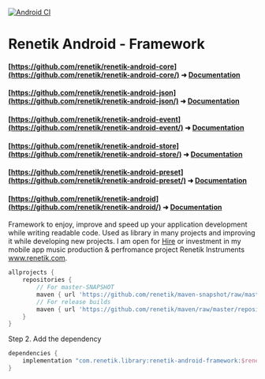 [![Android CI](https://github.com/renetik/renetik-android/workflows/Android%20CI/badge.svg)
](https://github.com/renetik/renetik-android/actions/workflows/android.yml)

# Renetik Android - Framework
#### [https://github.com/renetik/renetik-android-core](https://github.com/renetik/renetik-android-core/) ➜ [Documentation](https://renetik.github.io/renetik-android-core/)
#### [https://github.com/renetik/renetik-android-json](https://github.com/renetik/renetik-android-json/) ➜ [Documentation](https://renetik.github.io/renetik-android-json/)
#### [https://github.com/renetik/renetik-android-event](https://github.com/renetik/renetik-android-event/) ➜ [Documentation](https://renetik.github.io/renetik-android-event/)
#### [https://github.com/renetik/renetik-android-store](https://github.com/renetik/renetik-android-store/) ➜ [Documentation](https://renetik.github.io/renetik-android-store/)
#### [https://github.com/renetik/renetik-android-preset](https://github.com/renetik/renetik-android-preset/) ➜ [Documentation](https://renetik.github.io/renetik-android-preset/)
#### [https://github.com/renetik/renetik-android](https://github.com/renetik/renetik-android/) ➜ [Documentation](https://renetik.github.io/renetik-android/)

Framework to enjoy, improve and speed up your application development while writing readable code.
Used as library in many projects and improving it while developing new projects.
I am open for [Hire](https://renetik.github.io) or investment in my mobile app music production & perfromance project Renetik Instruments www.renetik.com.

```gradle
allprojects {
    repositories {
        // For master-SNAPSHOT
        maven { url 'https://github.com/renetik/maven-snapshot/raw/master/repository' }
        // For release builds
        maven { url 'https://github.com/renetik/maven/raw/master/repository' }
    }
}
```

Step 2. Add the dependency

```gradle
dependencies {
    implementation "com.renetik.library:renetik-android-framework:$renetik_android_version"
}
```
